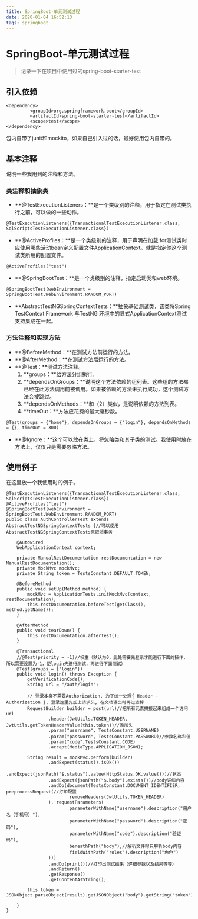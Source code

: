 ```yaml
---
title: SpringBoot-单元测试过程
date: 2020-01-04 16:52:13
tags: springboot
---
```


# SpringBoot-单元测试过程
> 记录一下在项目中使用过的spring-boot-starter-test

<!--more-->

## 引入依赖
```
<dependency>
         <groupId>org.springframework.boot</groupId>
         <artifactId>spring-boot-starter-test</artifactId>
         <scope>test</scope>
</dependency>

```
包内自带了junit和mockito，如果自己引入过的话，最好使用包内自带的。

## 基本注释
说明一些我用到的注释和方法。
### 类注释和抽象类
- **@TestExecutionListeners：**是一个类级别的注释，用于指定在测试类执行之前，可以做的一些动作。
```
@TestExecutionListeners({TransactionalTestExecutionListener.class, SqlScriptsTestExecutionListener.class})
```
- **@ActiveProfiles：**是一个类级别的注释，用于声明在加载 for测试类时应使用哪些活动bean定义配置文件ApplicationContext。就是指定你这个测试类所用的配置文件。
```
@ActiveProfiles("test")
```
- **@SpringBootTest：**是一个类级别的注释，指定启动类和web环境。
```
@SpringBootTest(webEnvironment = SpringBootTest.WebEnvironment.RANDOM_PORT)
```
- **AbstractTestNGSpringContextTests：**抽象基础测试类，该类将Spring TestContext Framework 与TestNG 环境中的显式ApplicationContext测试支持集成在一起。

### 方法注释和实现方法
- **@BeforeMethod：**在测试方法前运行的方法。
- **@AfterMethod：**在测试方法后运行的方法。
- **@Test：**测试方法注释。
	1. **groups：**给方法分组执行。
	2. **dependsOnGroups：**说明这个方法依赖的组列表。这些组的方法都已经在此方法调用前被调用。如果被依赖的方法未执行成功，这个测试方法会被跳过。
	3. **dependsOnMethods：**和（2）类似，是说明依赖的方法列表。
	4. **timeOut：**方法应花费的最大毫秒数。
```
@Test(groups = {"home"}, dependsOnGroups = {"login"}, dependsOnMethods = {}, timeOut = 300)
```

- **@Ignore：**这个可以放在类上，将忽略类和其子类的测试。我使用时放在方法上，仅仅只是需要忽略方法。

## 使用例子
在这里放一个我使用时的例子。
```
@TestExecutionListeners({TransactionalTestExecutionListener.class, SqlScriptsTestExecutionListener.class})
@ActiveProfiles("test")
@SpringBootTest(webEnvironment = SpringBootTest.WebEnvironment.RANDOM_PORT)
public class AuthControllerTest extends AbstractTestNGSpringContextTests {//可以使用AbstractTestNGSpringContextTests来取消事务

    @Autowired
    WebApplicationContext context;

    private ManualRestDocumentation restDocumentation = new ManualRestDocumentation();
    private MockMvc mockMvc;
    private String token = TestsConstant.DEFAULT_TOKEN;

    @BeforeMethod
    public void setUp(Method method) {
        mockMvc = ApplicationTests.initMockMvc(context, restDocumentation);
        this.restDocumentation.beforeTest(getClass(), method.getName());
    }

    @AfterMethod
    public void tearDown() {
        this.restDocumentation.afterTest();
    }

    @Transactional
    //@Test(priority = -1)//权重（默认为0，此处需要先登录才能进行下面的操作，所以需要设置为-1，使login先进行测试，再进行下面测试）
    @Test(groups = {"login"})
    public void login() throws Exception {
        getVerificationCode();
        String url = "/auth/login";

        // 登录本身不需要Authorization, 为了统一处理{ Header - Authorization }, 登录这里先加上请求头, 在文档输出时再过滤掉
        RequestBuilder builder = post(url)//把所有元素拼接起来组成一个访问url
                .header(JwtUtils.TOKEN_HEADER, JwtUtils.getTokenHeaderValue(this.token))//添加头
                .param("username", TestsConstant.USERNAME)
                .param("password", TestsConstant.PASSWORD)//参数名称和值
                .param("code",TestsConstant.CODE)
                .accept(MediaType.APPLICATION_JSON);

        String result = mockMvc.perform(builder)
                .andExpect(status().isOk())
                .andExpect(jsonPath("$.status").value(HttpStatus.OK.value()))//状态
                .andExpect(jsonPath("$.body").exists())//body详细内容
                .andDo(document(TestsConstant.DOCUMENT_IDENTIFIER, preprocessRequest(//打印配置
                        removeHeaders(JwtUtils.TOKEN_HEADER)
                ), requestParameters(
                        parameterWithName("username").description("用户名（手机号）"),
                        parameterWithName("password").description("密码"),
                        parameterWithName("code").description("验证码"),
                        beneathPath("body"),//解析文件时只解析body内容
                        fieldWithPath("roles").description("角色")
                )))
                .andDo(print())//打印出测试结果（详细参数以及结果等等）
                .andReturn()
                .getResponse()
                .getContentAsString();

        this.token = JSONObject.parseObject(result).getJSONObject("body").getString("token");

    }
}
```
